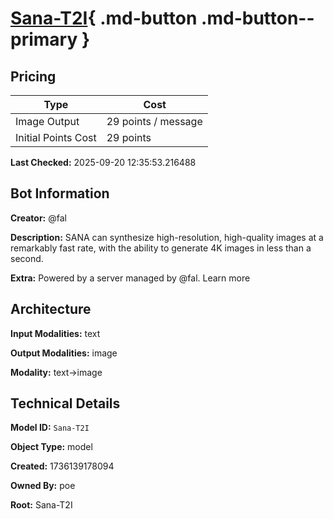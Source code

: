 # [Sana-T2I](https://poe.com/Sana-T2I){ .md-button .md-button--primary }

## Pricing

| Type | Cost |
|------|------|
| Image Output | 29 points / message |
| Initial Points Cost | 29 points |

**Last Checked:** 2025-09-20 12:35:53.216488


## Bot Information

**Creator:** @fal

**Description:** SANA can synthesize high-resolution, high-quality images at a remarkably fast rate, with the ability to generate 4K images in less than a second.

**Extra:** Powered by a server managed by @fal. Learn more


## Architecture

**Input Modalities:** text

**Output Modalities:** image

**Modality:** text->image


## Technical Details

**Model ID:** `Sana-T2I`

**Object Type:** model

**Created:** 1736139178094

**Owned By:** poe

**Root:** Sana-T2I
